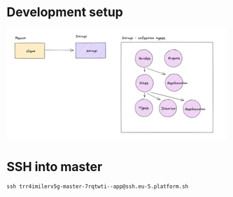 # Development setup

![Overview of our solution](/docs/overview.png?raw=true)

# SSH into master

`ssh trr4imilerv5g-master-7rqtwti--app@ssh.eu-5.platform.sh`
